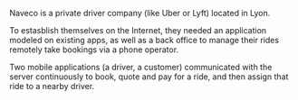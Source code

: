 Naveco is a private driver company (like Uber or Lyft) located in Lyon.

To estasblish themselves on the Internet, they needed an application modeled on existing apps, as well as a back office to manage their rides remotely take bookings via a phone operator.

Two mobile applications (a driver, a customer) communicated with the server continuously to book, quote and pay for a ride, and then assign that ride to a nearby driver.